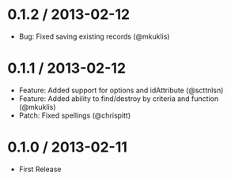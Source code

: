 0.1.2 / 2013-02-12
==================
* Bug: Fixed saving existing records (@mkuklis)

0.1.1 / 2013-02-12
==================
* Feature: Added support for options and idAttribute (@scttnlsn)
* Feature: Added ability to find/destroy by criteria and function (@mkuklis)
* Patch: Fixed spellings (@chrispitt)

0.1.0 / 2013-02-11
==================
* First Release
